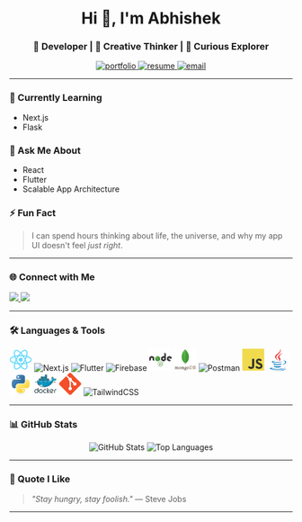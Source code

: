 <h1 align="center">Hi 👋, I'm Abhishek</h1>
<h3 align="center">🚀 Developer | 🎨 Creative Thinker | 🧠 Curious Explorer</h3>

<p align="center">
  <a href="https://abhishek12221732.github.io/portfolio/" target="_blank">
    <img src="https://img.shields.io/badge/🌐 Portfolio-1DA1F2?style=for-the-badge&logo=google-chrome&logoColor=white" alt="portfolio" />
  </a>
  <a href="https://drive.google.com/file/d/19P7yvLsOjNXLzU6jmrHF3RNjzL_Vh9-E/view?usp=sharing" target="_blank">
    <img src="https://img.shields.io/badge/📄 Resume-28a745?style=for-the-badge&logo=readme&logoColor=white" alt="resume" />
  </a>
  <a href="mailto:abhishek91272@gmail.com">
    <img src="https://img.shields.io/badge/📫 Email-EA4335?style=for-the-badge&logo=gmail&logoColor=white" alt="email" />
  </a>
</p>

---

### 🌱 Currently Learning
- Next.js
- Flask

### 💬 Ask Me About
- React
- Flutter
- Scalable App Architecture

### ⚡ Fun Fact  
> I can spend hours thinking about life, the universe, and why my app UI doesn't feel *just right*.

---

### 🌐 Connect with Me  
<p align="left">
  <a href="https://www.linkedin.com/in/abhishekkumar1732/" target="_blank">
    <img src="https://img.shields.io/badge/LinkedIn-0A66C2?style=for-the-badge&logo=linkedin&logoColor=white" />
  </a>
  <a href="https://leetcode.com/u/abhishek1732/" target="_blank">
    <img src="https://img.shields.io/badge/LeetCode-FFA116?style=for-the-badge&logo=leetcode&logoColor=black" />
  </a>
</p>

---

### 🛠️ Languages & Tools  
<p align="left">
  <img src="https://raw.githubusercontent.com/devicons/devicon/master/icons/react/react-original.svg" alt="React" width="40" height="40"/> 
  <img src="https://cdn.worldvectorlogo.com/logos/nextjs-2.svg" alt="Next.js" width="40" height="40"/>
  <img src="https://www.vectorlogo.zone/logos/flutterio/flutterio-icon.svg" alt="Flutter" width="40" height="40"/>
  <img src="https://www.vectorlogo.zone/logos/firebase/firebase-icon.svg" alt="Firebase" width="40" height="40"/>
  <img src="https://raw.githubusercontent.com/devicons/devicon/master/icons/nodejs/nodejs-original-wordmark.svg" alt="Node.js" width="40" height="40"/>
  <img src="https://raw.githubusercontent.com/devicons/devicon/master/icons/mongodb/mongodb-original-wordmark.svg" alt="MongoDB" width="40" height="40"/>
  <img src="https://www.vectorlogo.zone/logos/getpostman/getpostman-icon.svg" alt="Postman" width="40" height="40"/>
  <img src="https://raw.githubusercontent.com/devicons/devicon/master/icons/javascript/javascript-original.svg" alt="JavaScript" width="40" height="40"/>
  <img src="https://raw.githubusercontent.com/devicons/devicon/master/icons/java/java-original.svg" alt="Java" width="40" height="40"/>
  <img src="https://raw.githubusercontent.com/devicons/devicon/master/icons/python/python-original.svg" alt="Python" width="40" height="40"/>
  <img src="https://raw.githubusercontent.com/devicons/devicon/master/icons/docker/docker-original-wordmark.svg" alt="Docker" width="40" height="40"/>
  <img src="https://raw.githubusercontent.com/devicons/devicon/master/icons/git/git-original.svg" alt="Git" width="40" height="40"/>
  <img src="https://tailwindcss.com/_next/static/media/tailwindcss-mark.d52e9897.svg" alt="TailwindCSS" width="40" height="40"/>
</p>

---

### 📊 GitHub Stats  
<p align="center">
  <img src="https://github-readme-stats.vercel.app/api?username=abhishek12221732&show_icons=true&theme=radical" alt="GitHub Stats" height="180"/>
  <img src="https://github-readme-stats.vercel.app/api/top-langs/?username=abhishek12221732&layout=compact&theme=radical" alt="Top Languages" height="180"/>
</p>

---

### 🧠 Quote I Like  
> *"Stay hungry, stay foolish."* — Steve Jobs

---

